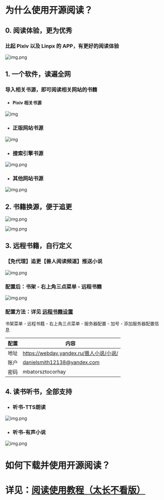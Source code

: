# 为什么使用开源阅读？


## 0. 阅读体验，更为优秀
### 比起 Pixiv 以及 Linpx 的 APP，有更好的阅读体验

![img.png](./pic/BooksShelf.png)


## 1. 一个软件，读遍全网
### 导入相关书源，即可阅读相关网站的书籍
- #### Pixiv 相关书源

![img](./pic/BookSourcePixiv.png)
- ### 正版网站书源

![img](./pic/BookSourceCopyright.png)
- ### 搜索引擎书源

![img.png](./pic/BookSourceUniversal.png)
- ### 其他网站书源

![img.png](./pic/BookSourceOther.png)


## 2. 书籍换源，便于追更
![img.png](./pic/BookSourceChange1.png)

![img.png](./pic/BookSourceChange2.png)


## 3. 远程书籍，自行定义
### 【免代理】追更【兽人阅读频道】推送小说
![img.png](./pic/BooksFurryReading.png)

### 配置后：书架 - 右上角三点菜单 - 远程书籍
![img.png](./pic/BooksRemote.png)


### 配置方法：详见 [远程书籍设置](https://github.com/DowneyRem/FurryNovels/blob/main/doc/RemoteBooks.md)
书架菜单 - 远程书籍 - 右上角三点菜单 - 服务器配置 - 加号 - 添加服务器配置信息

| 配置 | 内容                                   |
| --- | -------------------------------------- | 
| 地址 | https://webdav.yandex.ru/兽人小说/小说/ |
| 账户 | danielsmith12138@yandex.com           |
| 密码 | mbatorsztocorhay                      |


## 4. 读书听书，全部支持
- ### 听书-TTS朗读

![img.png](./pic/BooksReciting.png)
- ### 听书-有声小说

![img.png](./pic/BooksAudio.png)


# 如何下载并使用开源阅读？
# 详见：[阅读使用教程（太长不看版）](https://github.com/windyhusky/PixivSource/blob/main/doc/TooLongToRead.md)